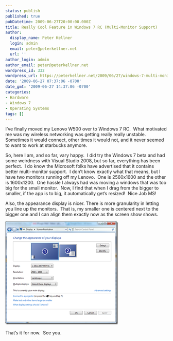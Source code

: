 ```yaml
---
status: publish
published: true
pubDatetime: 2009-06-27T20:00:00.000Z
title: Really Cool Feature in Windows 7 RC (Multi-Monitor Support)
author:
  display_name: Peter Kellner
  login: admin
  email: peter@peterkellner.net
  url: ''
author_login: admin
author_email: peter@peterkellner.net
wordpress_id: 332
wordpress_url: https://peterkellner.net/2009/06/27/windows-7-multi-monitor-support/
date: '2009-06-27 07:37:06 -0700'
date_gmt: '2009-06-27 14:37:06 -0700'
categories:
- Hardware
- Windows 7
- Operating Systems
tags: []
---
```

<p>I’ve finally moved my Lenovo W500 over to Windows 7 RC.&#160; What motivated me was my wireless networking was getting really really unstable.&#160; Sometimes it would connect, other times it would not, and it never seemed to want to work at starbucks anymore.</p>
<p>So, here I am, and so far, vary happy.&#160; I did try the Windows 7 beta and had some weirdness with Visual Studio 2008, but so far, everything has been perfect.&#160; I do know the Microsoft folks have advertised that it contains better multi-monitor support.&#160; I don’t know exactly what that means, but I have two monitors running off my Lenovo.&#160; One is 2560x1600 and the other is 1600x1200.&#160; One hassle I always had was moving a windows that was too big for the small monitor.&#160; Now, I find that when I drag from the bigger to smaller, if the app is to big, it automatically get’s resized!&#160; Nice Job MS!</p>
<p> <!--more-->
<p>Also, the appearance display is nicer. There is more granularity in letting you line up the monitors.&#160; That is, my smaller one is centered next to the bigger one and I can align them exactly now as the screen show shows.</p>
<p><a href="/wp/wp-content/uploads/2009/06/image6.png"><img style="border-right-width: 0px; display: inline; border-top-width: 0px; border-bottom-width: 0px; border-left-width: 0px" title="image" border="0" alt="image" src="/wp/wp-content/uploads/2009/06/image_thumb4.png" width="350" height="321" /></a></p>
<p>That’s it for now.&#160; See you.</p>
